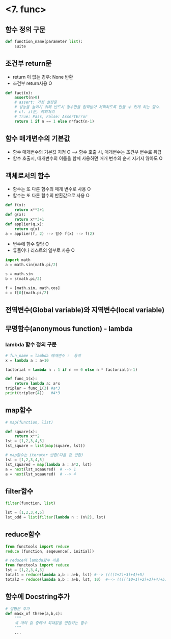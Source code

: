 # <7. func>

## 함수 정의 구문

```python
def function_name(parameter list):
	suite
```

## 조건부 return문
- return 이 없는 경우: None 반환
- 조건부 return사용 O

```python
def fact(n):
	assert(n>0)
    # assert: 가정 설정문
    # 성능을 높이기 위해 반드시 정수만을 입력받아 처리하도록 만들 수 있게 하는 함수.
    # cf. if문, 예외처리
    # True: Pass, False: AssertError
    return 1 if n == 1 else n*fact(n-1)

```

## 함수 매개변수의 기본값
- 함수 매개변수의 기본값 지정 O --> 함수 호출 시, 매개변수는 조건부 변수로 취급
- 함수 호출시, 매개변수의 이름을 함께 사용하면 매개 변수의 순서 지키지 않아도 O

## 객체로서의 함수
- 함수는 또 다른 함수의 매개 변수로 사용 O
- 함수는 또 다른 함수의 반환값으로 사용 O

```python
def f(x):
	return x**2+1
def g(x):
	return x**3+1
def applier(q,x):
	return q(x)
a = applier(f, 2) --> 함수 f(x) --> f(2)

```

- 변수에 함수 할당 O
- 튜플이나 리스트의 일부로 사용 O

```python
import math
a = math.sin(math.pi/2)

s = math.sin
b = s(math.pi/2)

f = [math.sin, math.cos]
c = f[0](math.pi/2)
```

## 전역변수(Global variable)와 지역변수(local variable)

## 무명함수(anonymous function) - lambda
### lambda 함수 정의 구문

```python
# fun_name = lambda 매개변수 :  동작
x = lambda a : a+10

factorial = lambda n : 1 if n == 0 else n * factorial(n-1)

def func_1(x):
	return lambda a: a*x
tripler = func_1(3)	#a*3
print(tripler(4))	#4*3

```

## map함수

```python
# map(function, list)

def square(x):
	return x**2
lst = [1,2,3,4,5]
lst_square = list(map(square, lst))

# map함수는 iterator 반환(다음 값 반환)
lst = [1,2,3,4,5]
lst_squared = map(lambda a : a*2, lst)
a = next(lst_sqaaured)	# --> 1
a = next(lst_sqaaured)	# --> 4
```
## filter함수

```python
filter(function, list)

lst = [1,2,3,4,5]
lst_odd = list(filter(lambda n : (n%2), lst)
```

## reduce함수

```python
from functools import reduce
reduce (function, seqeuence[, initial])

# reduce와 lambda함수 이용
from functools import reduce
lst = [1,2,3,4,5]
total1 = reduce(lambda a,b : a+b, lst) #--> ((((1+2)+3)+4)+5)
total2 = reduce(lambda a,b : a+b, lst, 10)	#--> (((((10+1)+2)+3)+4)+5)
```


## 함수에 Docstring추가

```python
# 설명문 추가
def masx_of three(a,b,c):
	"""
    세 개의 값 중에서 최대값을 반환하는 함수
    """
    ...
```